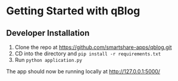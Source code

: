 # Getting Started with qBlog

## Developer Installation
1. Clone the repo at <https://github.com/smartshare-apps/qblog.git>
2. CD into the directory and `pip install -r requirements.txt`
3. Run `python application.py`

The app should now be running locally at <http://127.0.0.1:5000/> 

